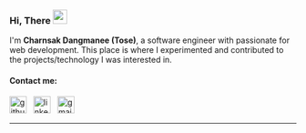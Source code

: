 ### Hi, There <img src="https://media.giphy.com/media/hvRJCLFzcasrR4ia7z/giphy.gif" width="25px">
I'm **Charnsak Dangmanee (Tose)**, a software engineer with passionate for web development.
This place is where I experimented and contributed to the projects/technology I was interested in.

#### Contact me:
[<img src='https://cdn.jsdelivr.net/npm/simple-icons@3.0.1/icons/github.svg' alt='github' height='30'>](https://github.com/F9Uf)&nbsp;&nbsp;
[<img src='https://cdn.jsdelivr.net/npm/simple-icons@3.0.1/icons/linkedin.svg' alt='linkedin' height='30'>](https://www.linkedin.com/in/F9Uf/)&nbsp;&nbsp;
[<img src='https://cdn.jsdelivr.net/npm/simple-icons@3.0.1/icons/gmail.svg' alt='gmail' height='30'>](mailto:charnsak.dangmanee@gmail.com)

<hr>

